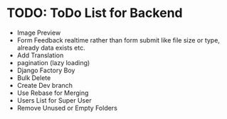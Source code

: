 # TODO: ToDo List for Backend

* Image Preview
* Form Feedback realtime rather than form submit like file size or type, already data exists etc.
* Add Translation
* pagination (lazy loading)
* Django Factory Boy
* Bulk Delete
* Create Dev branch
* Use Rebase for Merging
* Users List for Super User
* Remove Unused or Empty Folders
